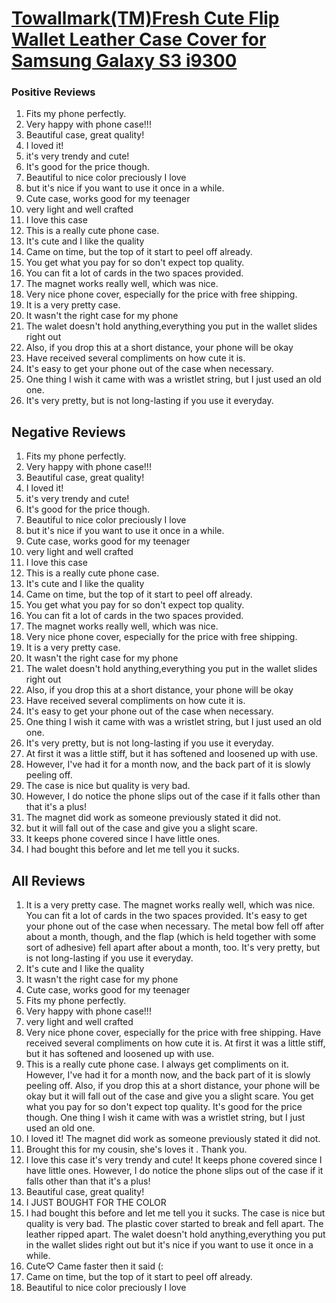 # [Towallmark(TM)Fresh Cute Flip Wallet Leather Case Cover for Samsung Galaxy S3 i9300](https://products.checkmycream.com/products/Towallmark(TM)Fresh-Cute-Flip-Wallet-Leather-Case-Cover-for-Samsung-Galaxy-S3-i9300.html)

### Positive Reviews

<ol>
      <li>Fits my phone perfectly.</li>
      <li>Very happy with phone case!!!</li>
      <li>Beautiful case, great quality!</li>
      <li>I loved it!</li>
      <li>it&#x27;s very trendy and cute!</li>
      <li>It&#x27;s good for the price though.</li>
      <li>Beautiful to nice color preciously I love</li>
      <li>but it&#x27;s nice if you want to use it once in a while.</li>
      <li>Cute case, works good for my teenager</li>
      <li>very light and well crafted</li>
      <li>I love  this case</li>
      <li>This is a  really cute phone case.</li>
      <li>It&#x27;s cute and I like the quality</li>
      <li>Came on time, but the top of it start to peel off already.</li>
      <li>You get what you pay for so don&#x27;t expect top quality.</li>
      <li>You can fit a lot of cards in the two spaces provided.</li>
      <li>The magnet works really well, which was nice.</li>
      <li>Very nice phone cover, especially for the price with free shipping.  </li>
      <li>It is a very pretty case.</li>
      <li>It wasn&#x27;t the right case for my phone</li>
      <li>The walet doesn&#x27;t hold anything,everything you put in the wallet slides right out</li>
      <li>Also, if you drop this at a short distance, your phone will be okay</li>
      <li>Have received several compliments on how cute it is.</li>
      <li>It&#x27;s easy to get your phone out of the case when necessary.</li>
      <li>One thing I wish it came with was a wristlet string, but I just used an old one.</li>
      <li>It&#x27;s very pretty, but is not long-lasting if you use it everyday.</li>
</ol>


<h2>Negative Reviews</h2>
<ol>
<li> Fits my phone perfectly.</li>
<li> Very happy with phone case!!!</li>
<li> Beautiful case, great quality!</li>
<li> I loved it!</li>
<li> it&#x27;s very trendy and cute!</li>
<li> It&#x27;s good for the price though.</li>
<li> Beautiful to nice color preciously I love</li>
<li> but it&#x27;s nice if you want to use it once in a while.</li>
<li> Cute case, works good for my teenager</li>
<li> very light and well crafted</li>
<li> I love  this case</li>
<li> This is a  really cute phone case.</li>
<li> It&#x27;s cute and I like the quality</li>
<li> Came on time, but the top of it start to peel off already.</li>
<li> You get what you pay for so don&#x27;t expect top quality.</li>
<li> You can fit a lot of cards in the two spaces provided.</li>
<li> The magnet works really well, which was nice.</li>
<li> Very nice phone cover, especially for the price with free shipping.  </li>
<li> It is a very pretty case.</li>
<li> It wasn&#x27;t the right case for my phone</li>
<li> The walet doesn&#x27;t hold anything,everything you put in the wallet slides right out</li>
<li> Also, if you drop this at a short distance, your phone will be okay</li>
<li> Have received several compliments on how cute it is.</li>
<li> It&#x27;s easy to get your phone out of the case when necessary.</li>
<li> One thing I wish it came with was a wristlet string, but I just used an old one.</li>
<li> It&#x27;s very pretty, but is not long-lasting if you use it everyday.</li>
<li> At first it was a little stiff, but it has softened and loosened up with use.</li>
<li> However, I&#x27;ve had it for a month now, and the back part of it is slowly peeling off.</li>
<li> The case is nice but quality is very bad.</li>
<li> However, I do notice the phone slips out of the case if it falls other than that it&#x27;s a plus!</li>
<li> The magnet did work as someone previously stated it did not.</li>
<li> but it will fall out of the case and give you a slight scare.</li>
<li> It keeps phone covered since I have little ones.</li>
<li> I had bought this before and let me tell you it sucks.</li>
</ol>

<h2>All Reviews</h2>

<ol>
    <li> It is a very pretty case. The magnet works really well, which was nice. You can fit a lot of cards in the two spaces provided. It&#x27;s easy to get your phone out of the case when necessary. The metal bow fell off after about a month, though, and the flap (which is held together with some sort of adhesive) fell apart after about a month, too. It&#x27;s very pretty, but is not long-lasting if you use it everyday.</li>
    <li> It&#x27;s cute and I like the quality</li>
    <li> It wasn&#x27;t the right case for my phone</li>
    <li> Cute case, works good for my teenager</li>
    <li> Fits my phone perfectly.</li>
    <li> Very happy with phone case!!!</li>
    <li> very light and well crafted</li>
    <li> Very nice phone cover, especially for the price with free shipping.  Have received several compliments on how cute it is. At first it was a little stiff, but it has softened and loosened up with use.</li>
    <li> This is a  really cute phone case. I always get compliments on it. However, I&#x27;ve had it for a month now, and the back part of it is slowly peeling off. Also, if you drop this at a short distance, your phone will be okay but it will fall out of the case and give you a slight scare. You get what you pay for so don&#x27;t expect top quality. It&#x27;s good for the price though. One thing I wish it came with was a wristlet string, but I just used an old one.</li>
    <li> I loved it! The magnet did work as someone previously stated it did not.</li>
    <li> Brought this for my cousin, she&#x27;s loves it . Thank you.</li>
    <li> I love  this case it&#x27;s very trendy and cute! It keeps phone covered since I have little ones. However, I do notice the phone slips out of the case if it falls other than that it&#x27;s a plus!</li>
    <li> Beautiful case, great quality!</li>
    <li> I JUST BOUGHT FOR THE COLOR</li>
    <li> I had bought this before and let me tell you it sucks. The case is nice but quality is very bad. The plastic cover started to break and fell apart. The leather ripped apart. The walet doesn&#x27;t hold anything,everything you put in the wallet slides right out but it&#x27;s nice if you want to use it once in a while.</li>
    <li> Cute♡ Came faster then it said (:</li>
    <li> Came on time, but the top of it start to peel off already.</li>
    <li> Beautiful to nice color preciously I love</li>
</ol>




